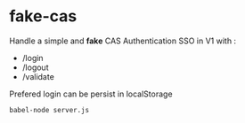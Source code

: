 # fake-cas

Handle a simple and **fake** CAS Authentication SSO in V1 with :

  - /login
  - /logout
  - /validate

Prefered login can be persist in localStorage

```
babel-node server.js
```

